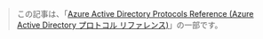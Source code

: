 > この記事は、「[Azure Active Directory Protocols Reference (Azure Active Directory プロトコル リファレンス)](../articles/active-directory/active-directory-protocols.md)」の一部です。

<!---HONumber=AcomDC_0601_2016-->